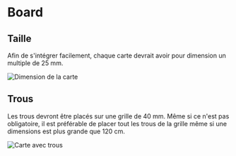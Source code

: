 # Board

## Taille

Afin de s'intégrer facilement, chaque carte devrait avoir pour dimension un multiple de 25 mm.

![Dimension de la carte](./img/board_simple.svg)

## Trous

Les trous devront être placés sur une grille de 40 mm. Même si ce n'est pas obligatoire, il est préférable de placer tout les trous de la grille même si une dimensions est plus grande que 120 cm.

![Carte avec trous](./img/board_with_holes.svg)
